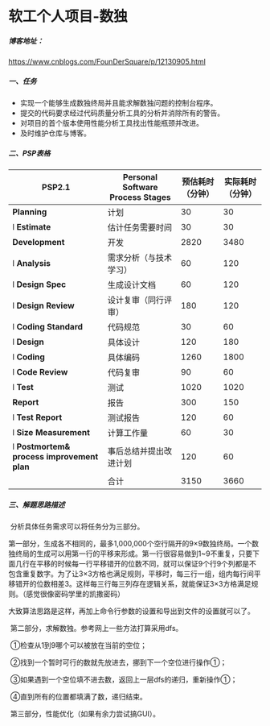 # 软工个人项目-数独

##### 博客地址：

https://www.cnblogs.com/FounDerSquare/p/12130905.html

 

##### 一、任务

- 实现一个能够生成数独终局并且能求解数独问题的控制台程序。
- 提交的代码要求经过代码质量分析工具的分析并消除所有的警告。
- 对项目的首个版本使用性能分析工具找出性能瓶颈并改进。
- 及时维护仓库与博客。

##### 二、PSP表格

| **PSP2.1**                                 | **Personal Software Process  Stages** | **预估耗时**  **（分钟）** | **实际耗时**  **（分钟）** |
| ------------------------------------------ | ------------------------------------- | -------------------------- | -------------------------- |
| **Planning**                               | 计划                                  | 30                         | 30                         |
| l **Estimate**                             | 估计任务需要时间                      | 30                         | 30                         |
| **Development**                            | 开发                                  | 2820                       | 3480                       |
| l **Analysis**                             | 需求分析（与技术学习）                | 60                         | 120                        |
| l **Design Spec**                          | 生成设计文档                          | 60                         | 120                        |
| l **Design Review**                        | 设计复审（同行评审）                  | 180                        | 120                        |
| l **Coding Standard**                      | 代码规范                              | 30                         | 60                         |
| l **Design**                               | 具体设计                              | 120                        | 180                        |
| l **Coding**                               | 具体编码                              | 1260                       | 1800                       |
| l **Code Review**                          | 代码复审                              | 90                         | 60                         |
| l **Test**                                 | 测试                                  | 1020                       | 1020                       |
| **Report**                                 | 报告                                  | 300                        | 150                        |
| l **Test Report**                          | 测试报告                              | 120                        | 60                         |
| l **Size Measurement**                     | 计算工作量                            | 60                         | 30                         |
| l **Postmortem& process improvement plan** | 事后总结并提出改进计划                | 120                        | 60                         |
|                                            | 合计                                  | 3150                       | 3660                       |

##### 三、解题思路描述

​    分析具体任务需求可以将任务分为三部分。

​    第一部分，生成各不相同的，最多1,000,000个空行隔开的9×9数独终局。一个数独终局的生成可以用第一行的平移来形成。第一行很容易做到1~9不重复，只要下面几行在平移的时候每一行平移错开的位数不同，就可以保证9个行9个列都是不包含重复数字。为了让3×3方格也满足规则，平移时，每三行一组，组内每行间平移错开的位数相差3。这样每三行每三列存在逻辑关系，就能保证3×3方格满足规则。（感觉很像密码学里的凯撒密码）

​    大致算法思路是这样，再加上命令行参数的设置和导出到文件的设置就可以了。

​    第二部分，求解数独。参考网上一些方法打算采用dfs。

​		①检查从1到9哪个可以被放在当前的空位；

​		②找到一个暂时可行的数就先放进去，挪到下一个空位进行操作①；

​		③如果遇到一个空位填不进去数，返回上一层dfs的递归，重新操作①；

​		④直到所有的位置都填满了数，递归结束。

​	第三部分，性能优化（如果有余力尝试搞GUI）。